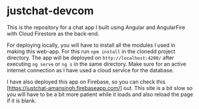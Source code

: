 # justchat-devcom
This is the repository for a chat app I built using Angular and AngularFire with Cloud Firestore as the back-end.

For deploying locally, you will have to install all the modules I used in making this web-app. For this run `npm install` in the clonedd project directory. The app will be deployed on `http://localhost:4200/` after executing `ng serve` or `ng s` in the same directory.
Make sure for an active internet connection as I have used a cloud service for the database.

I have also deployed this app on Firebase, so you can check this [https://justchat-amansingh.firebaseapp.com/] out. This site is a bit slow so you will have to be a bit more patient while it loads and also reload the page if it is blank.
